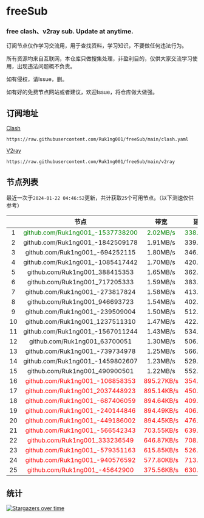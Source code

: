 # freeSub
### free clash、v2ray sub. Update at anytime.

订阅节点仅作学习交流用，用于查找资料，学习知识，不要做任何违法行为。

所有资源均来自互联网，本仓库只做搜集处理，非盈利目的，仅供大家交流学习使用，出现违法问题概不负责。

如有侵权，请Issue，删。

如有好的免费节点网站或者建议，欢迎Issue，将仓库做大做强。

## 订阅地址
[Clash](https://raw.githubusercontent.com/Ruk1ng001/freeSub/main/clash.yaml)
```
https://raw.githubusercontent.com/Ruk1ng001/freeSub/main/clash.yaml
```
[V2ray](https://raw.githubusercontent.com/Ruk1ng001/freeSub/main/v2ray)
```
https://raw.githubusercontent.com/Ruk1ng001/freeSub/main/v2ray
```

## 节点列表

最近一次于`2024-01-22 04:46:52`更新，共计获取`25`个可用节点。（以下测速仅供参考）

|  | 节点 | 带宽 | 延迟 |
|:-:|:--:|:--:|:--:|
 | 1 | <font color=green>github.com/Ruk1ng001_-1537738200</font> | <font color=green>2.02MB/s</font> | <font color=green>338.00ms</font> |
 | 2 | github.com/Ruk1ng001_-1842509178 | 1.91MB/s | 339.00ms |
 | 3 | github.com/Ruk1ng001_-694252115 | 1.80MB/s | 346.00ms |
 | 4 | github.com/Ruk1ng001_-1085417442 | 1.70MB/s | 420.00ms |
 | 5 | github.com/Ruk1ng001_388415353 | 1.65MB/s | 362.00ms |
 | 6 | github.com/Ruk1ng001_717205333 | 1.59MB/s | 383.00ms |
 | 7 | github.com/Ruk1ng001_-273817824 | 1.58MB/s | 413.00ms |
 | 8 | github.com/Ruk1ng001_946693723 | 1.54MB/s | 402.00ms |
 | 9 | github.com/Ruk1ng001_-239509004 | 1.50MB/s | 512.00ms |
 | 10 | github.com/Ruk1ng001_1237511310 | 1.47MB/s | 422.00ms |
 | 11 | github.com/Ruk1ng001_-1567011244 | 1.43MB/s | 534.00ms |
 | 12 | github.com/Ruk1ng001_63700051 | 1.30MB/s | 506.00ms |
 | 13 | github.com/Ruk1ng001_-739734978 | 1.25MB/s | 566.00ms |
 | 14 | github.com/Ruk1ng001_-1459802607 | 1.23MB/s | 529.00ms |
 | 15 | github.com/Ruk1ng001_490900501 | 1.22MB/s | 552.00ms |
 | 16 | <font color=red>github.com/Ruk1ng001_-106858353</font> | <font color=red>895.27KB/s</font> | <font color=red>354.00ms</font> |
 | 17 | <font color=red>github.com/Ruk1ng001_2037448923</font> | <font color=red>895.14KB/s</font> | <font color=red>450.00ms</font> |
 | 18 | <font color=red>github.com/Ruk1ng001_-687406059</font> | <font color=red>894.64KB/s</font> | <font color=red>409.00ms</font> |
 | 19 | <font color=red>github.com/Ruk1ng001_-240144846</font> | <font color=red>894.49KB/s</font> | <font color=red>406.00ms</font> |
 | 20 | <font color=red>github.com/Ruk1ng001_-449186002</font> | <font color=red>894.45KB/s</font> | <font color=red>476.00ms</font> |
 | 21 | <font color=red>github.com/Ruk1ng001_-566542343</font> | <font color=red>703.55KB/s</font> | <font color=red>639.00ms</font> |
 | 22 | <font color=red>github.com/Ruk1ng001_333236549</font> | <font color=red>646.87KB/s</font> | <font color=red>708.00ms</font> |
 | 23 | <font color=red>github.com/Ruk1ng001_-579351163</font> | <font color=red>615.85KB/s</font> | <font color=red>526.00ms</font> |
 | 24 | <font color=red>github.com/Ruk1ng001_-940576592</font> | <font color=red>577.80KB/s</font> | <font color=red>713.00ms</font> |
 | 25 | <font color=red>github.com/Ruk1ng001_-45642900</font> | <font color=red>375.56KB/s</font> | <font color=red>630.00ms</font> |


## 统计

[![Stargazers over time](https://starchart.cc/Ruk1ng001/freeSub.svg)](https://starchart.cc/Ruk1ng001/freeSub)
